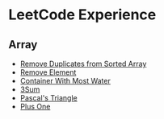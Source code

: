 LeetCode Experience
===========
Array
-----------

* [Remove Duplicates from Sorted Array](https://github.com/tsubaki-san/Cpp-primer/blob/master/LeetCode/26.Remove%20Duplicates%20from%20Sorted%20Array.md)
* [Remove Element](https://github.com/tsubaki-san/Cpp-primer/blob/master/LeetCode/27.Remove%20Element.md)
* [Container With Most Water](https://github.com/tsubaki-san/Cpp-primer/blob/master/LeetCode/11.Container%20With%20Most%20Water.md)
* [3Sum](https://github.com/tsubaki-san/Cpp-primer/blob/master/LeetCode/15.3Sum.md)
* [Pascal's Triangle](https://github.com/tsubaki-san/Cpp-primer/blob/master/LeetCode/118.Pascal's%20Triangle.md)
* [Plus One](https://github.com/tsubaki-san/Cpp-primer/blob/master/LeetCode/66.Plus%20One.md)
